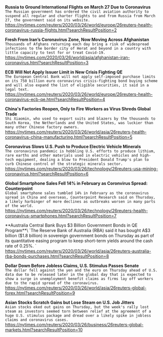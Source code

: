 **Russia to Ground International Flights on March 27 Due to Coronavirus**\
`The Russian government has ordered the civil aviation authority to suspend all regular and charter flights to and from Russia from March 27, the government said on its website.`\
https://nytimes.com/reuters/2020/03/26/world/europe/26reuters-health-coronavirus-russia-flights.html?searchResultPosition=2

**Fresh From Iran’s Coronavirus Zone, Now Moving Across Afghanistan**\
`Thousands of Afghans returning each day bring a risk of widespread infections to the border city of Herat and beyond in a country with little capacity to test for or treat Covid-19.`\
https://nytimes.com/2020/03/26/world/asia/afghanistan-iran-coronavirus.html?searchResultPosition=3

**ECB Will Not Apply Issuer Limit in New Crisis Fighting QE**\
`The European Central Bank will not apply self-imposed purchase limits on its 750 billion euro coronavirus crisis-fighting bond buying scheme and will also expand the list of eligible securities, it said in a legal text.`\
https://nytimes.com/reuters/2020/03/26/world/europe/26reuters-health-coronavirus-ecb-qe.html?searchResultPosition=4

**China's Factories Reopen, Only to Fire Workers as Virus Shreds Global Trade**\
`Shi Xiaomin, who used to export suits and blazers by the thousands to South Korea, the Netherlands and the United States, was luckier than many other Chinese factory owners. `\
https://nytimes.com/reuters/2020/03/26/world/asia/26reuters-health-coronavirus-china-manufacturing.html?searchResultPosition=5

**Coronavirus Slows U.S. Push to Produce Electric Vehicle Minerals**\
`The coronavirus pandemic is hobbling U.S. efforts to produce lithium, rare earths and other materials used in electric vehicles and high-tech equipment, dealing a blow to President Donald Trump's plan to curb Chinese control of the strategic minerals sector.`\
https://nytimes.com/reuters/2020/03/26/technology/26reuters-usa-mining-coronavirus.html?searchResultPosition=6

**Global Smartphone Sales Fell 14% in February as Coronvirus Spread: Counterpoint**\
`Global smartphone sales tumbled 14% in February as the coronavirus spread in China and overseas, Counterpoint Research said on Thursday, a likely harbinger of more declines as outbreaks worsen in many parts of the world.`\
https://nytimes.com/reuters/2020/03/26/technology/26reuters-health-coronavirus-smartphones.html?searchResultPosition=7

**Australia Central Bank Buys $3 Billion Government Bonds in QE Program**\
`The Reserve Bank of Australia (RBA) said it has bought A$3 billion ($1.8 billion) in sovereign government bonds on Thursday as part of its quantitative easing program to keep short-term yields around the cash rate of 0.25%. `\
https://nytimes.com/reuters/2020/03/26/world/asia/26reuters-australia-rba-bonds-purchases.html?searchResultPosition=8

**Dollar Down Before Jobless Claims, U.S. Stimulus Passes Senate**\
`The dollar fell against the yen and the euro on Thursday ahead of U.S. data due to be released later in the global day that is expected to show a surge in unemployment benefit claims as firms lay off workers due to the rapid spread of the coronavirus.`\
https://nytimes.com/reuters/2020/03/26/world/asia/26reuters-global-forex.html?searchResultPosition=9

**Asian Stocks Scratch Gains but Lose Steam on U.S. Job Jitters**\
`Asian stocks eked out gains on Thursday, but the week's rally lost steam as investors seemed torn between relief at the agreement of a huge U.S. stimulus package and dread over a likely spike in jobless claims and coronavirus cases.`\
https://nytimes.com/reuters/2020/03/26/business/26reuters-global-markets.html?searchResultPosition=10


